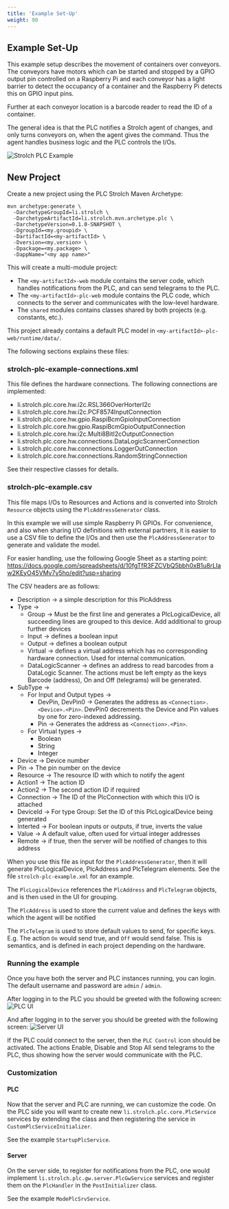 ```yaml
---
title: 'Example Set-Up'
weight: 90
---
```


## Example Set-Up

This example setup describes the movement of containers over conveyors. The
conveyors have motors which can be started and stopped by a GPIO output pin
controlled on a Raspberry Pi and each conveyor has a light barrier to detect the
occupancy of a container and the Raspberry Pi detects this on GPIO input pins.

Further at each conveyor location is a barcode reader to read the ID of a
container.

The general idea is that the PLC notifies a Strolch agent of changes, and only
turns conveyors on, when the agent gives the command. Thus the agent handles
business logic and the PLC controls the I/Os.

![Strolch PLC Example](/assets/images/Strolch-Plc-Example.png)

## New Project

Create a new project using the PLC Strolch Maven Archetype:

```shell
mvn archetype:generate \
  -DarchetypeGroupId=li.strolch \
  -DarchetypeArtifactId=li.strolch.mvn.archetype.plc \
  -DarchetypeVersion=0.1.0-SNAPSHOT \
  -DgroupId=<my.groupid> \
  -DartifactId=<my-artifactId> \
  -Dversion=<my.version> \
  -Dpackage=<my.package> \
  -DappName="<my app name>"

```

This will create a multi-module project:

- The `<my-artifactId>-web` module contains the server code, which handles notifications from the PLC, and can send
  telegrams to the PLC.
- The `<my-artifactId>-plc-web` module contains the PLC code, which connects to the server and communicates with the
  low-level hardware.
- The `shared` modules contains classes shared by both projects (e.g. constants, etc.).

This project already contains a default PLC model in `<my-artifactId>-plc-web/runtime/data/`.

The following sections explains these files:

### strolch-plc-example-connections.xml

This file defines the hardware connections. The following connections are implemented:

* li.strolch.plc.core.hw.i2c.RSL366OverHorterI2c
* li.strolch.plc.core.hw.i2c.PCF8574InputConnection
* li.strolch.plc.core.hw.gpio.RaspiBcmGpioInputConnection
* li.strolch.plc.core.hw.gpio.RaspiBcmGpioOutputConnection
* li.strolch.plc.core.hw.i2c.Multi8BitI2cOutputConnection
* li.strolch.plc.core.hw.connections.DataLogicScannerConnection
* li.strolch.plc.core.hw.connections.LoggerOutConnection
* li.strolch.plc.core.hw.connections.RandomStringConnection

See their respective classes for details.

### strolch-plc-example.csv

This file maps I/Os to Resources and Actions and is converted into Strolch `Resource` objects using
the `PlcAddressGenerator` class.

In this example we will use simple Raspberry Pi GPIOs. For convenience, and also when sharing I/O definitions with
external partners, it is easier to use a CSV file to define the I/Os and then use the `PlcAddressGenerator` to generate
and validate the model.

For easier handling, use the following Google Sheet as a starting
point: https://docs.google.com/spreadsheets/d/10fgTfR3FZCVbQ5bbh0xB1u8rLIaw2KEyO45VMv7y5ho/edit?usp=sharing

The CSV headers are as follows:

* Description → a simple description for this PlcAddress
* Type →
    * Group → Must be the first line and generates a PlcLogicalDevice, all
      succeeding lines are grouped to this device. Add additional to group
      further devices
    * Input → defines a boolean input
    * Output → defines a boolean output
    * Virtual → defines a virtual address which has no corresponding hardware
      connection. Used for internal communication.
    * DataLogicScanner → defines an address to read barcodes from a DataLogic
      Scanner. The actions must be left empty as the keys Barcode (address), On
      and Off (telegrams) will be generated.
* SubType →
    * For Input and Output types →
        * DevPin, DevPin0 → Generates the address as `<Connection>.<Device>.<Pin>`.
          DevPin0 decrements the Device and Pin values by one for zero-indexed addressing.
        * Pin → Generates the address as `<Connection>.<Pin>`.
    * For Virtual types →
        * Boolean
        * String
        * Integer
* Device → Device number
* Pin → The pin number on the device
* Resource → The resource ID with which to notify the agent
* Action1 → The action ID
* Action2 → The second action ID if required
* Connection → The ID of the PlcConnection with which this I/O is attached
* DeviceId → For type Group: Set the ID of this PlcLogicalDevice being generated
* Interted → For boolean inputs or outputs, if true, inverts the value
* Value → A default value, often used for virtual integer addresses
* Remote → if true, then the server will be notified of changes to this address

When you use this file as input for the `PlcAddressGenerator`, then it will
generate PlcLogicalDevice, PlcAddress and PlcTelegram elements. See the file `strolch-plc-example.xml` for an example.

The `PlcLogicalDevice` references the `PlcAddress` and `PlcTelegram` objects, and is
then used in the UI for grouping.

The `PlcAddress` is used to store the current value and defines the keys with
which the agent will be notified

The `PlcTelegram` is used to store default values to send, for specific keys. E.g.
The action `On` would send true, and `Off` would send false. This is semantics, and
is defined in each project depending on the hardware.

### Running the example

Once you have both the server and PLC instances running, you can login. The default username and password are `admin`
/ `admin`.

After logging in to the PLC you should be greeted with the following
screen:
![PLC UI](/assets/images/plc.png)

And after logging in to the server you should be greeted with the following
screen:
![Server UI](/assets/images/plc-server.png)

If the PLC could connect to the server, then the `PLC Control` icon should be activated. The actions Enable, Disable and
Stop All send telegrams to the PLC, thus showing how the server would communicate with the PLC.

### Customization

#### PLC

Now that the server and PLC are running, we can customize the code. On the PLC side you will want to create
new `li.strolch.plc.core.PlcService` services by extending the class and then registering the service
in `CustomPlcServiceInitializer`.

See the example `StartupPlcService`.

#### Server

On the server side, to register for notifications from the PLC, one would
implement `li.strolch.plc.gw.server.PlcGwService` services and register them on the `PlcHandler` in
the `PostInitializer` class.

See the example `ModePlcSrvService`.